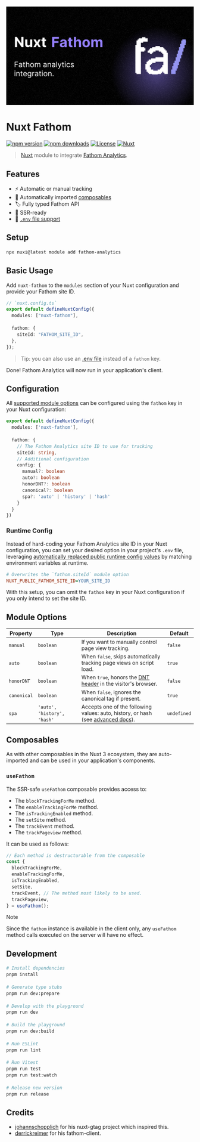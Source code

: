 ![Nuxt Fathom module](./.github/hero.png)

# Nuxt Fathom

[![npm version][npm-version-src]][npm-version-href]
[![npm downloads][npm-downloads-src]][npm-downloads-href]
[![License][license-src]][license-href]
[![Nuxt][nuxt-src]][nuxt-href]

> [Nuxt](https://nuxt.com) module to integrate [Fathom Analytics](https://usefathom.com/).

## Features

- ⚡ Automatic or manual tracking
- 📯 Automatically imported [composables](#composables)
- 🏷️ Fully typed Fathom API
- 🦾 SSR-ready
- 📂 [`.env` file support](#configuration)

## Setup

```bash
npx nuxi@latest module add fathom-analytics
```

## Basic Usage

Add `nuxt-fathom` to the `modules` section of your Nuxt configuration and provide your Fathom site ID.

```ts
// `nuxt.config.ts`
export default defineNuxtConfig({
  modules: ["nuxt-fathom"],

  fathom: {
    siteId: "FATHOM_SITE_ID",
  },
});
```

> Tip: you can also use an [.env file](#runtime-config) instead of a `fathom` key.

Done! Fathom Analytics will now run in your application's client.

## Configuration

All [supported module options](#module-options) can be configured using the `fathom` key in your Nuxt configuration:

```ts
export default defineNuxtConfig({
  modules: ['nuxt-fathom'],

  fathom: {
    // The Fathom Analytics site ID to use for tracking
    siteId: string,
    // Additional configuration
    config: {
      manual?: boolean
      auto?: boolean
      honorDNT?: boolean
      canonical?: boolean
      spa?: 'auto' | 'history' | 'hash'
    }
  }
})
```

### Runtime Config

Instead of hard-coding your Fathom Analytics site ID in your Nuxt configuration, you can set your desired option in your project's `.env` file, leveraging [automatically replaced public runtime config values](https://nuxt.com/docs/api/configuration/nuxt-config#runtimeconfig) by matching environment variables at runtime.

```ini
# Overwrites the `fathom.siteId` module option
NUXT_PUBLIC_FATHOM_SITE_ID=YOUR_SITE_ID
```

With this setup, you can omit the `fathom` key in your Nuxt configuration if you only intend to set the site ID.

## Module Options

| Property    | Type                        | Description                                                                                                                               | Default     |
| ----------- | --------------------------- | ----------------------------------------------------------------------------------------------------------------------------------------- | ----------- |
| `manual`    | `boolean`                   | If you want to manually control page view tracking.                                                                                       | `false`     |
| `auto`      | `boolean`                   | When `false`, skips automatically tracking page views on script load.                                                                     | `true`      |
| `honorDNT`  | `boolean`                   | When `true`, honors the [DNT header](https://developer.mozilla.org/en-US/docs/Web/HTTP/Headers/DNT) in the visitor's browser.             | `false`     |
| `canonical` | `boolean`                   | When `false`, ignores the canonical tag if present.                                                                                       | `true`      |
| `spa`       | `'auto', 'history', 'hash'` | Accepts one of the following values: auto, history, or hash (see [advanced docs](https://usefathom.com/docs/script/script-advanced#spa)). | `undefined` |

## Composables

As with other composables in the Nuxt 3 ecosystem, they are auto-imported and can be used in your application's components.

### `useFathom`

The SSR-safe `useFathom` composable provides access to:

- The `blockTrackingForMe` method.
- The `enableTrackingForMe` method.
- The `isTrackingEnabled` method.
- The `setSite` method.
- The `trackEvent` method.
- The `trackPageview` method.

It can be used as follows:

```ts
// Each method is destructurable from the composable
const {
  blockTrackingForMe,
  enableTrackingForMe,
  isTrackingEnabled,
  setSite,
  trackEvent, // The method most likely to be used.
  trackPageview,
} = useFathom();
```

> [!NOTE]
> Since the `fathom` instance is available in the client only, any `useFathom` method calls executed on the server will have no effect.

## Development

```bash
# Install dependencies
pnpm install

# Generate type stubs
pnpm run dev:prepare

# Develop with the playground
pnpm run dev

# Build the playground
pnpm run dev:build

# Run ESLint
pnpm run lint

# Run Vitest
pnpm run test
pnpm run test:watch

# Release new version
pnpm run release
```

## Credits

- [johannschopplich](https://github.com/johannschopplich/) for his nuxt-gtag project which inspired this.
- [derrickreimer](https://github.com/derrickreimer) for his fathom-client.

<!-- Badges -->

[npm-version-src]: https://img.shields.io/npm/v/nuxt-fathom/latest.svg?style=flat&colorA=18181B&colorB=28CF8D
[npm-version-href]: https://npmjs.com/package/nuxt-fathom
[npm-downloads-src]: https://img.shields.io/npm/dm/nuxt-fathom.svg?style=flat&colorA=18181B&colorB=28CF8D
[npm-downloads-href]: https://npmjs.com/package/nuxt-fathom
[license-src]: https://img.shields.io/npm/l/nuxt-fathom.svg?style=flat&colorA=18181B&colorB=28CF8D
[license-href]: https://npmjs.com/package/nuxt-fathom
[nuxt-src]: https://img.shields.io/badge/Nuxt-18181B?logo=nuxt.js
[nuxt-href]: https://nuxt.com
